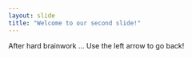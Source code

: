 ```yaml
---
layout: slide
title: "Welcome to our second slide!"
---
```

After hard brainwork ...
Use the left arrow to go back!
